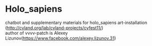 # Holo_sapiens
chatbot and supplementary materials for holo_sapiens art-installation (http://cyland.org/lab/cyland-projects/cyfest11/)   
author of vvvv-patch is Alexey Lizunov(https://www.facebook.com/alexey.lizunov.31)
